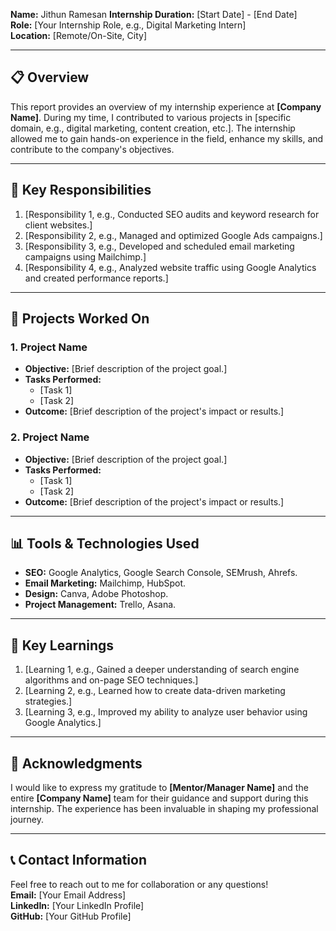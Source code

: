 **Name:** Jithun Ramesan
**Internship Duration:** [Start Date] - [End Date]  
**Role:** [Your Internship Role, e.g., Digital Marketing Intern]  
**Location:** [Remote/On-Site, City]  

---

## 📋 Overview
This report provides an overview of my internship experience at **[Company Name]**. During my time, I contributed to various projects in [specific domain, e.g., digital marketing, content creation, etc.]. The internship allowed me to gain hands-on experience in the field, enhance my skills, and contribute to the company's objectives.

---

## 🎯 Key Responsibilities
1. [Responsibility 1, e.g., Conducted SEO audits and keyword research for client websites.]
2. [Responsibility 2, e.g., Managed and optimized Google Ads campaigns.]
3. [Responsibility 3, e.g., Developed and scheduled email marketing campaigns using Mailchimp.]
4. [Responsibility 4, e.g., Analyzed website traffic using Google Analytics and created performance reports.]

---

## 📁 Projects Worked On
### **1. Project Name**
- **Objective:** [Brief description of the project goal.]
- **Tasks Performed:**
  - [Task 1]
  - [Task 2]
- **Outcome:** [Brief description of the project's impact or results.]

### **2. Project Name**
- **Objective:** [Brief description of the project goal.]
- **Tasks Performed:**
  - [Task 1]
  - [Task 2]
- **Outcome:** [Brief description of the project's impact or results.]

---

## 📊 Tools & Technologies Used
- **SEO:** Google Analytics, Google Search Console, SEMrush, Ahrefs.
- **Email Marketing:** Mailchimp, HubSpot.
- **Design:** Canva, Adobe Photoshop.
- **Project Management:** Trello, Asana.

---

## 🌟 Key Learnings
1. [Learning 1, e.g., Gained a deeper understanding of search engine algorithms and on-page SEO techniques.]
2. [Learning 2, e.g., Learned how to create data-driven marketing strategies.]
3. [Learning 3, e.g., Improved my ability to analyze user behavior using Google Analytics.]

---

## 🤝 Acknowledgments
I would like to express my gratitude to **[Mentor/Manager Name]** and the entire **[Company Name]** team for their guidance and support during this internship. The experience has been invaluable in shaping my professional journey.

---

## 📞 Contact Information
Feel free to reach out to me for collaboration or any questions!  
**Email:** [Your Email Address]  
**LinkedIn:** [Your LinkedIn Profile]  
**GitHub:** [Your GitHub Profile]


